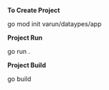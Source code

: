**To Create Project**

go mod init varun/dataypes/app

**Project Run**

go run .

**Project Build**

go build